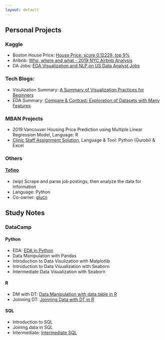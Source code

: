 ```yaml
---
layout: default
---
```


## Personal Projects

### Kaggle
- Boston House Price: [House Price: score 0.12229, top 9%](https://github.com/glucn/kaggle/blob/main/House_Prices/notebook/house-price.ipynb)
- Aribnb: [Who, where and what - 2019 NYC Airbnb Analysis](https://github.com/juliayyy/Kaggle-Projects/blob/main/Airbnb/who-where-and-what-2019-nyc-airb-b-analysis.ipynb)
- DA Jobs: [EDA Visualization and NLP on US Data Analyst Jobs](https://github.com/juliayyy/Kaggle-Projects/blob/main/DA%20Jobs/eda-visualization-nlp-on-us-data-analyst-jobs%20(1).ipynb)

### Tech Blogs:
- Visulization Summary: [A Summary of Visualization Practices for Beginners](https://medium.com/analytics-vidhya/a-summary-of-visualization-practices-for-beginners-8e921a90f8b8)
- EDA Summary: [Compare & Contrast: Exploration of Datasets with Many Features](https://levelup.gitconnected.com/compare-contrast-eda-of-datasets-with-many-features-f9665da15132)

### MBAN Projects
- 2019 Vancouver Housing Price Prediction using Multiple Linear Regression Model, Language: R
- [Clinic Staff Assignment Solution](https://github.com/juliayyy/MBAN-coursework/tree/master/BAMS%20508%20Optimization), Language & Tool: Python (Gurobi) & Excel

### Others
#### [Tofino](https://github.com/glucn/tofino)
- (wip) Scrape and parse job postings, then analyze the data for information
- Language: Python
- Co-owner: [glucn](https://github.com/glucn)


## Study Notes

### DataCamp

#### Python
- EDA: [EDA in Python](https://github.com/juliayyy/DataCamp/blob/master/EDA%20in%20Python.py)
- Data Manipulation with Pandas
- Introduction to Data Visulization with Matplotlib
- Introduction to Data Visualization with Seaborn
- Intermediate Data Visualization with Seaborn

#### R
- DM with DT: [Data Manipulation with data.table in R](https://github.com/juliayyy/DataCamp/blob/master/Data%20Manipulation%20with%20data.table%20in%20R.r)
- Joinning DT: [Joinning Data with DT in R](https://github.com/juliayyy/DataCamp/blob/master/Joinning%20Data%20with%20DT%20in%20R.r)

#### SQL
- Introduction to SQL
- Joining data in SQL
- Intermediate: [Intermediate SQL](https://github.com/juliayyy/DataCamp/blob/master/Intermediate%20SQL.sql)

